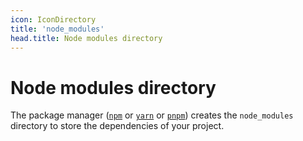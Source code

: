 ```yaml
---
icon: IconDirectory
title: 'node_modules'
head.title: Node modules directory
---
```


# Node modules directory

The package manager ([`npm`](https://docs.npmjs.com/cli/v7/commands/npm) or [`yarn`](https://yarnpkg.com/) or [`pnpm`](https://pnpm.io/cli/install)) creates the `node_modules` directory to store the dependencies of your project.
